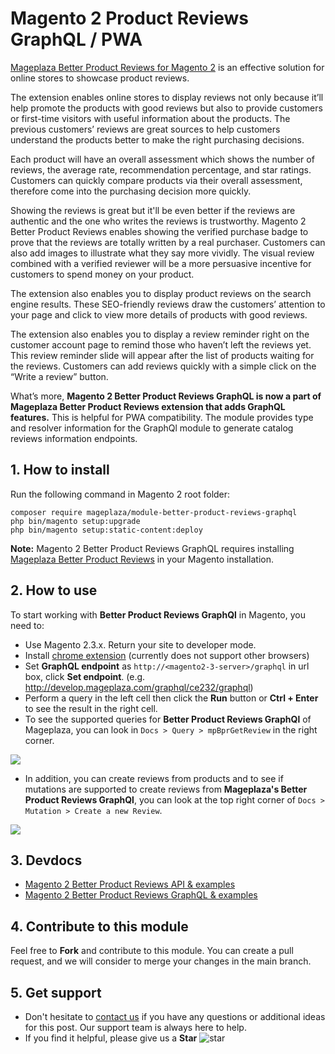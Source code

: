 # Magento 2 Product Reviews GraphQL / PWA

[Mageplaza Better Product Reviews for Magento 2](https://www.mageplaza.com/magento-2-better-product-reviews/) is an effective solution for online stores to showcase product reviews. 

The extension enables online stores to display reviews not only because it’ll help promote the products with good reviews but also to provide customers or first-time visitors with useful information about the products. The previous customers’ reviews are great sources to help customers understand the products better to make the right purchasing decisions. 

Each product will have an overall assessment which shows the number of reviews, the average rate, recommendation percentage, and star ratings. Customers can quickly compare products via their overall assessment, therefore come into the purchasing decision more quickly. 

Showing the reviews is great but it'll be even better if the reviews are authentic and the one who writes the reviews is trustworthy. Magento 2 Better Product Reviews enables showing the verified purchase badge to prove that the reviews are totally written by a real purchaser. Customers can also add images to illustrate what they say more vividly. The visual review combined with a verified reviewer will be a more persuasive incentive for customers to spend money on your product. 

The extension also enables you to display product reviews on the search engine results. These SEO-friendly reviews draw the customers’ attention to your page and click to view more details of products with good reviews. 

The extension also enables you to display a review reminder right on the customer account page to remind those who haven’t left the reviews yet. This review reminder slide will appear after the list of products waiting for the reviews. Customers can add reviews quickly with a simple click on the “Write a review” button. 

What’s more, **Magento 2 Better Product Reviews GraphQL is now a part of Mageplaza Better Product Reviews extension that adds GraphQL features.** This is helpful for PWA compatibility. The module provides type and resolver information for the GraphQl module to generate catalog reviews information endpoints.

## 1. How to install
Run the following command in Magento 2 root folder:

```
composer require mageplaza/module-better-product-reviews-graphql
php bin/magento setup:upgrade
php bin/magento setup:static-content:deploy
```
**Note:**
Magento 2 Better Product Reviews GraphQL requires installing [Mageplaza Better Product Reviews](https://www.mageplaza.com/magento-2-better-product-reviews/) in your Magento installation. 

## 2. How to use

To start working with **Better Product Reviews GraphQl** in Magento, you need to:

- Use Magento 2.3.x. Return your site to developer mode.
- Install [chrome extension](https://chrome.google.com/webstore/detail/chromeiql/fkkiamalmpiidkljmicmjfbieiclmeij?hl=en) (currently does not support other browsers)
- Set **GraphQL endpoint** as `http://<magento2-3-server>/graphql` in url box, click **Set endpoint**. (e.g. http://develop.mageplaza.com/graphql/ce232/graphql)
- Perform a query in the left cell then click the **Run** button or **Ctrl + Enter** to see the result in the right cell.
- To see the supported queries for **Better Product Reviews GraphQl** of Mageplaza, you can look in `Docs > Query > mpBprGetReview` in the right corner.

![](https://i.imgur.com/cygqEwo.png)

- In addition, you can create reviews from products and to see if mutations are supported to create reviews from **Mageplaza's Better Product Reviews GraphQl**, you can look at the top right corner of `Docs > Mutation > Create a new Review`.

![](https://i.imgur.com/zgmHrt1.png)

## 3. Devdocs
- [Magento 2 Better Product Reviews API & examples](https://documenter.getpostman.com/view/5977924/SWE29gRM?version=latest)
- [Magento 2 Better Product Reviews GraphQL & examples](https://documenter.getpostman.com/view/10589000/TVYGcdFp)

## 4. Contribute to this module
Feel free to **Fork** and contribute to this module. 
You can create a pull request, and we will consider to merge your changes in the main branch. 

## 5. Get support
- Don't hesitate to [contact us](https://www.mageplaza.com/contact.html) if you have any questions or additional ideas for this post. Our support team is always here to help. 
- If you find it helpful, please give us a **Star** ![star](https://i.imgur.com/S8e0ctO.png)

